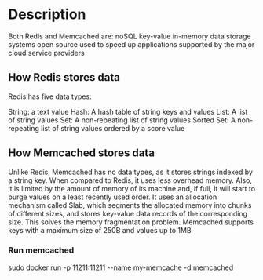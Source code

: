 # Description

Both Redis and Memcached are:
noSQL key-value in-memory data storage systems
open source
used to speed up applications
supported by the major cloud service providers

## How Redis stores data

Redis has five data types:

String: a text value
Hash: A hash table of string keys and values
List: A list of string values
Set: A non-repeating list of string values
Sorted Set: A non-repeating list of string values ordered by a score value

## How Memcached stores data
Unlike Redis, Memcached has no data types, as it stores strings indexed by a string key. 
When compared to Redis, it uses less overhead memory. 
Also, it is limited by the amount of memory of its machine and, if full, it will start to purge values on a least recently used order. 
It uses an allocation mechanism called Slab, which segments the allocated memory into chunks of different sizes, and stores key-value data records of the corresponding size. 
This solves the memory fragmentation problem. 
Memcached supports keys with a maximum size of 250B and values up to 1MB

### Run memcached

sudo docker run -p 11211:11211 --name my-memcache -d memcached

